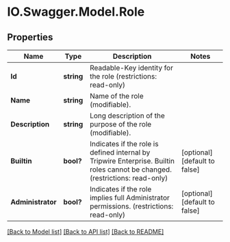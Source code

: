 # IO.Swagger.Model.Role
## Properties

Name | Type | Description | Notes
------------ | ------------- | ------------- | -------------
**Id** | **string** | Readable-Key identity for the role (restrictions: read-only) | 
**Name** | **string** | Name of the role (modifiable). | 
**Description** | **string** | Long description of the purpose of the role (modifiable). | 
**Builtin** | **bool?** | Indicates if the role is defined internal by Tripwire Enterprise. Builtin roles cannot be changed. (restrictions: read-only) | [optional] [default to false]
**Administrator** | **bool?** | Indicates if the role implies full Administrator permissions. (restrictions: read-only) | [optional] [default to false]

[[Back to Model list]](../README.md#documentation-for-models) [[Back to API list]](../README.md#documentation-for-api-endpoints) [[Back to README]](../README.md)

